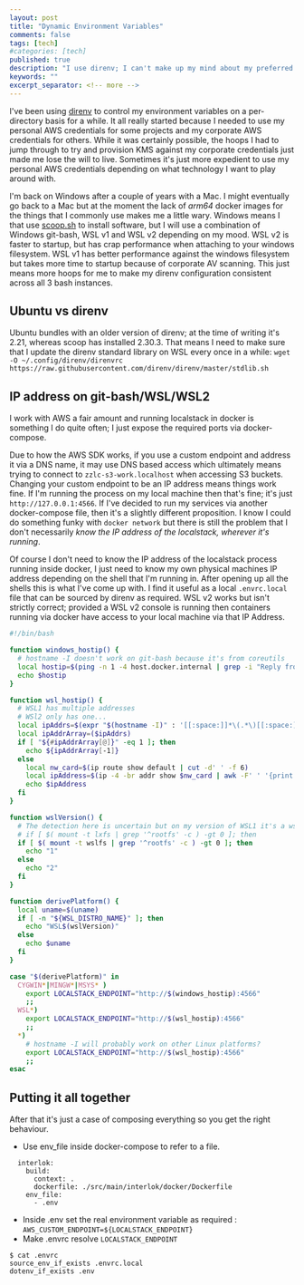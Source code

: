 ```yaml
---
layout: post
title: "Dynamic Environment Variables"
comments: false
tags: [tech]
#categories: [tech]
published: true
description: "I use direnv; I can't make up my mind about my preferred shell/platform combination"
keywords: ""
excerpt_separator: <!-- more -->
---
```


I've been using [direnv](https://direnv.net) to control my environment variables on a per-directory basis for a while. It all really started because I needed to use my personal AWS credentials for some projects and my corporate AWS credentials for others. While it was certainly possible, the hoops I had to jump through to try and provision KMS against my corporate credentials just made me lose the will to live. Sometimes it's just more expedient to use my personal AWS credentials depending on what technology I want to play around with.

I'm back on Windows after a couple of years with a Mac. I might eventually go back to a Mac but at the moment the lack of _arm64_ docker images for the things that I commonly use makes me a little wary. Windows means I that use [scoop.sh](https://scoop.sh) to install software, but I will use a combination of Windows git-bash, WSL v1 and WSL v2 depending on my mood. WSL v2 is faster to startup, but has crap performance when attaching to your windows filesystem. WSL v1 has better performance against the windows filesystem but takes more time to startup because of corporate AV scanning. This just means more hoops for me to make my direnv configuration consistent across all 3 bash instances.

<!-- more -->

## Ubuntu vs direnv


Ubuntu bundles with an older version of direnv; at the time of writing it's 2.21, whereas scoop has installed 2.30.3. That means I need to make sure that I update the direnv standard library on WSL every once in a while: `wget -O ~/.config/direnv/direnvrc https://raw.githubusercontent.com/direnv/direnv/master/stdlib.sh`


## IP address on git-bash/WSL/WSL2

I work with AWS a fair amount and running localstack in docker is something I do quite often; I just expose the required ports via docker-compose.

Due to how the AWS SDK works, if you use a custom endpoint and address it via a DNS name, it may use DNS based access which ultimately means trying to connect to `zzlc-s3-work.localhost` when accessing S3 buckets. Changing your custom endpoint to be an IP address means things work fine. If I'm running the process on my local machine then that's fine; it's just `http://127.0.0.1:4566`. If I've decided to run my services via another docker-compose file, then it's a slightly different proposition. I know I could do something funky with `docker network` but there is still the problem that I don't necessarily _know the IP address of the localstack, wherever it's running_.

Of course I don't need to know the IP address of the localstack process running inside docker, I just need to know my own physical machines IP address depending on the shell that I'm running in. After opening up all the shells this is what I've come up with. I find it useful as a local `.envrc.local` file that can be sourced by direnv as required. WSL v2 works but isn't strictly correct; provided a WSL v2 console is running then containers running via docker have access to your local machine via that IP Address.

```bash
#!/bin/bash

function windows_hostip() {
  # hostname -I doesn't work on git-bash because it's from coreutils
  local hostip=$(ping -n 1 -4 host.docker.internal | grep -i "Reply from" | cut -d' ' -f3 | cut -d":" -f1)
  echo $hostip
}

function wsl_hostip() {
  # WSL1 has multiple addresses
  # WSl2 only has one...
  local ipAddrs=$(expr "$(hostname -I)" : '[[:space:]]*\(.*\)[[:space:]]*$')
  local ipAddrArray=($ipAddrs)
  if [ "${#ipAddrArray[@]}" -eq 1 ]; then
    echo ${ipAddrArray[-1]}
  else
    local nw_card=$(ip route show default | cut -d' ' -f 6)
    local ipAddress=$(ip -4 -br addr show $nw_card | awk -F' ' '{print $2}' | awk -F'/' '{print $1}' )
    echo $ipAddress
  fi
}

function wslVersion() {
  # The detection here is uncertain but on my version of WSL1 it's a wslfs
  # if [ $( mount -t lxfs | grep '^rootfs' -c ) -gt 0 ]; then
  if [ $( mount -t wslfs | grep '^rootfs' -c ) -gt 0 ]; then
    echo "1"
  else
    echo "2"
  fi
}

function derivePlatform() {
  local uname=$(uname)
  if [ -n "${WSL_DISTRO_NAME}" ]; then
    echo "WSL$(wslVersion)"
  else
    echo $uname
  fi
}

case "$(derivePlatform)" in
  CYGWIN*|MINGW*|MSYS* )
    export LOCALSTACK_ENDPOINT="http://$(windows_hostip):4566"
    ;;
  WSL*)
    export LOCALSTACK_ENDPOINT="http://$(wsl_hostip):4566"
    ;;
  *)
    # hostname -I will probably work on other Linux platforms?
    export LOCALSTACK_ENDPOINT="http://$(wsl_hostip):4566"
    ;;
esac
```

## Putting it all together

After that it's just a case of composing everything so you get the right behaviour.

- Use env_file inside docker-compose to refer to a file.
```
  interlok:
    build:
      context: .
      dockerfile: ./src/main/interlok/docker/Dockerfile
    env_file:
      - .env
```
- Inside .env set the real environment variable as required : `AWS_CUSTOM_ENDPOINT=${LOCALSTACK_ENDPOINT}`
- Make .envrc resolve `LOCALSTACK_ENDPOINT`
```
$ cat .envrc
source_env_if_exists .envrc.local
dotenv_if_exists .env
```
